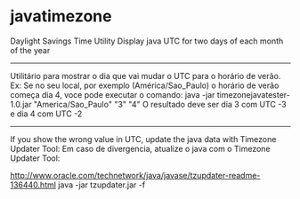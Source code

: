 # javatimezone
Daylight Savings Time Utility
Display java UTC for two days of each month of the year

------

Utilitário para mostrar o dia que vai mudar o UTC para o horário de verão.
Ex: Se no seu local, por exemplo (América/Sao_Paulo) o horário de verão começa dia 4, voce pode executar o comando:
 java -jar timezonejavatester-1.0.jar "America/Sao_Paulo" "3" "4" 
O resultado deve ser dia 3 com UTC -3 e dia 4 com UTC -2

------

If you show the wrong value in UTC, update the java data with Timezone Updater Tool:
Em caso de divergencia, atualize o java com o Timezone Updater Tool: 

http://www.oracle.com/technetwork/java/javase/tzupdater-readme-136440.html
java -jar tzupdater.jar -f
